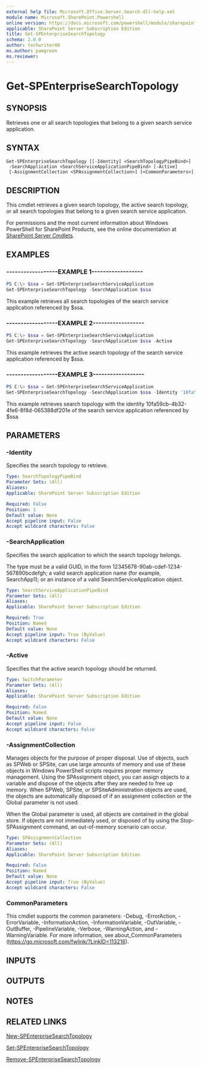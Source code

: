 ```yaml
---
external help file: Microsoft.Office.Server.Search.dll-help.xml
module name: Microsoft.SharePoint.Powershell
online version: https://docs.microsoft.com/powershell/module/sharepoint-server/get-spenterprisesearchtopology
applicable: SharePoint Server Subscription Edition
title: Get-SPEnterpriseSearchTopology
schema: 2.0.0
author: techwriter40
ms.author: pamgreen
ms.reviewer:
---
```


# Get-SPEnterpriseSearchTopology

## SYNOPSIS
Retrieves one or all search topologies that belong to a given search service application.

## SYNTAX

```
Get-SPEnterpriseSearchTopology [[-Identity] <SearchTopologyPipeBind>]
 -SearchApplication <SearchServiceApplicationPipeBind> [-Active]
 [-AssignmentCollection <SPAssignmentCollection>] [<CommonParameters>]
```

## DESCRIPTION
This cmdlet retrieves a given search topology, the active search topology, or all search topologies that belong to a given search service application.

For permissions and the most current information about Windows PowerShell for SharePoint Products, see the online documentation at [SharePoint Server Cmdlets](https://docs.microsoft.com/powershell/sharepoint/sharepoint-server/sharepoint-server-cmdlets).

## EXAMPLES

### ------------------EXAMPLE 1------------------ 
```powershell
PS C:\> $ssa = Get-SPEnterpriseSearchServiceApplication
Get-SPEnterpriseSearchTopology -SearchApplication $ssa
```

This example retrieves all search topologies of the search service application referenced by $ssa.

### ------------------EXAMPLE 2------------------ 
```powershell
PS C:\> $ssa = Get-SPEnterpriseSearchServiceApplication
Get-SPEnterpriseSearchTopology -SearchApplication $ssa -Active
```

This example retrieves the active search topology of the search service application referenced by $ssa.

### ------------------EXAMPLE 3------------------ 
```powershell
PS C:\> $ssa = Get-SPEnterpriseSearchServiceApplication
Get-SPEnterpriseSearchTopology -SearchApplication $ssa -Identity '10fa59cb-4b32-4fe6-8f8d-065388df201e'
```

This example retrieves search topology with the identity 10fa59cb-4b32-4fe6-8f8d-065388df201e of the search service application referenced by $ssa.

## PARAMETERS

### -Identity
Specifies the search topology to retrieve.

```yaml
Type: SearchTopologyPipeBind
Parameter Sets: (All)
Aliases: 
Applicable: SharePoint Server Subscription Edition

Required: False
Position: 1
Default value: None
Accept pipeline input: False
Accept wildcard characters: False
```

### -SearchApplication
Specifies the search application to which the search topology belongs.

The type must be a valid GUID, in the form 12345678-90ab-cdef-1234-567890bcdefgh; a valid search application name (for example, SearchApp1); or an instance of a valid SearchServiceApplication object.

```yaml
Type: SearchServiceApplicationPipeBind
Parameter Sets: (All)
Aliases: 
Applicable: SharePoint Server Subscription Edition

Required: True
Position: Named
Default value: None
Accept pipeline input: True (ByValue)
Accept wildcard characters: False
```

### -Active
Specifies that the active search topology should be returned.

```yaml
Type: SwitchParameter
Parameter Sets: (All)
Aliases: 
Applicable: SharePoint Server Subscription Edition

Required: False
Position: Named
Default value: None
Accept pipeline input: False
Accept wildcard characters: False
```

### -AssignmentCollection
Manages objects for the purpose of proper disposal. Use of objects, such as SPWeb or SPSite, can use large amounts of memory and use of these objects in Windows PowerShell scripts requires proper memory management. Using the SPAssignment object, you can assign objects to a variable and dispose of the objects after they are needed to free up memory. When SPWeb, SPSite, or SPSiteAdministration objects are used, the objects are automatically disposed of if an assignment collection or the Global parameter is not used.

When the Global parameter is used, all objects are contained in the global store. If objects are not immediately used, or disposed of by using the Stop-SPAssignment command, an out-of-memory scenario can occur.
```yaml
Type: SPAssignmentCollection
Parameter Sets: (All)
Aliases: 
Applicable: SharePoint Server Subscription Edition

Required: False
Position: Named
Default value: None
Accept pipeline input: True (ByValue)
Accept wildcard characters: False
```

### CommonParameters
This cmdlet supports the common parameters: -Debug, -ErrorAction, -ErrorVariable, -InformationAction, -InformationVariable, -OutVariable, -OutBuffer, -PipelineVariable, -Verbose, -WarningAction, and -WarningVariable. For more information, see about_CommonParameters (https://go.microsoft.com/fwlink/?LinkID=113216).

## INPUTS

## OUTPUTS

## NOTES

## RELATED LINKS

[New-SPEnterpriseSearchTopology](New-SPEnterpriseSearchTopology.md)

[Set-SPEnterpriseSearchTopology](Set-SPEnterpriseSearchTopology.md)

[Remove-SPEnterpriseSearchTopology](Remove-SPEnterpriseSearchTopology.md)

